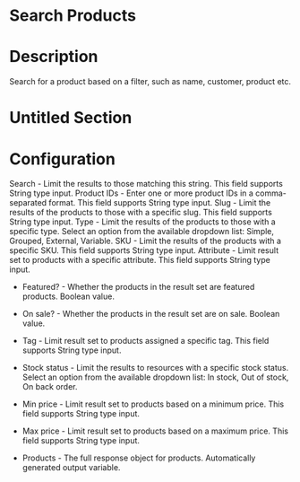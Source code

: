 ﻿# Search Products

# Description

Search for a product based on a filter, such as name, customer, product etc.

# Untitled Section

# Configuration

Search - Limit the results to those matching this string. This field supports
              String type input. Product IDs - Enter one or more product IDs in a comma-separated format. This
            field supports String type input. Slug - Limit the results of the products to those with a specific slug. This
            field supports String type input. Type - Limit the results of the products to those with a specific type. Select
            an option from the available dropdown list: Simple, Grouped, External, Variable. SKU - Limit the results of the products with a specific SKU. This field
            supports String type input. Attribute - Limit result set to products with a specific attribute. This field
            supports String type input.







* Featured? - Whether the products in the result set are featured products. Boolean value.
* On sale? - Whether the products in the result set are on sale. Boolean value.
* Tag - Limit result set to products assigned a specific tag. This field supports String type input.
* Stock status - Limit the results to resources with a specific stock status. Select an option from the available dropdown list: In stock, Out of stock, On back order.
* Min price - Limit result set to products based on a minimum price. This field supports String type input.
* Max price - Limit result set to products based on a maximum price. This field supports String type input.



* Products - The full response object for products. Automatically generated output variable.
